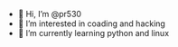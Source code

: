 - 👋 Hi, I’m @pr530
- 👀 I’m interested in coading and hacking
- 🌱 I’m currently learning python and linux

<!---
pr530/pr530 is a ✨ special ✨ repository because its `README.md` (this file) appears on your GitHub profile.
You can click the Preview link to take a look at your changes.
--->
